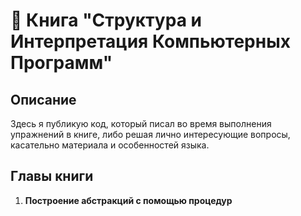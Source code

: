 # 📕 Книга **"Структура и Интерпретация Компьютерных Программ"**

## **Описание**
Здесь я публикую код, который писал во время выполнения упражнений в книге, либо решая лично интересующие вопросы, касательно материала и особенностей языка.

## **Главы книги** 
1. **Построение абстракций с помощью процедур**